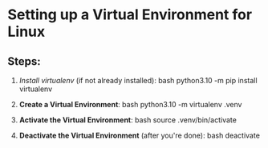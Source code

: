 # Setting up a Virtual Environment for Linux

## Steps:

1. *Install virtualenv* (if not already installed):
    bash
      python3.10 -m pip install virtualenv

2. **Create a Virtual Environment**:
    bash
      python3.10 -m virtualenv .venv
    

3. **Activate the Virtual Environment**:
    bash
    source .venv/bin/activate
    

4. **Deactivate the Virtual Environment** (after you're done):
    bash
    deactivate
    ```
